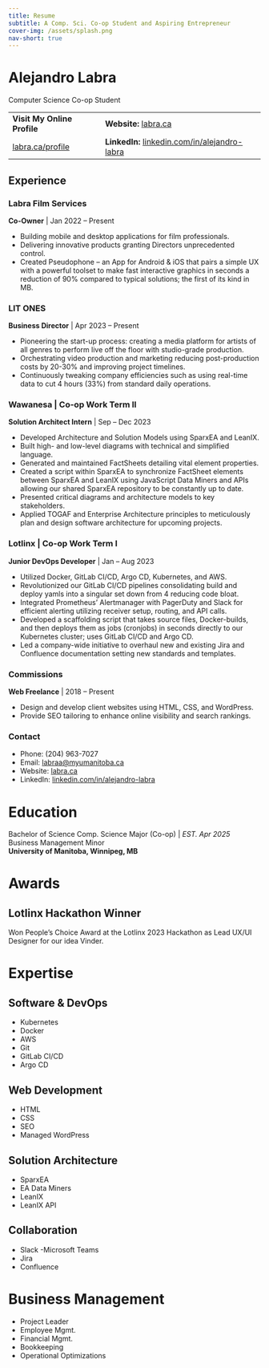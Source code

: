 ```yaml
---
title: Resume
subtitle: A Comp. Sci. Co-op Student and Aspiring Entrepreneur
cover-img: /assets/splash.png
nav-short: true
---
```


# Alejandro Labra
Computer Science Co-op Student

 


|                |                |
| -------------- | -------------- |
| **Visit My Online Profile**  | **Website:** [labra.ca](http://labra.ca) |
| [labra.ca/profile](http://labra.ca/profile) | **LinkedIn:** [linkedin.com/in/alejandro-labra](https://linkedin.com/in/alejandro-labra) |


## Experience

### **Labra Film Services**
**Co-Owner** | Jan 2022 – Present
- Building mobile and desktop applications for film professionals.
- Delivering innovative products granting Directors unprecedented control.
- Created Pseudophone – an App for Android & iOS that pairs a simple UX with a powerful toolset to make fast interactive graphics in seconds a reduction of 90% compared to typical solutions; the first of its kind in MB.

### **LIT ONES**
**Business Director** | Apr 2023 – Present
- Pioneering the start-up process: creating a media platform for artists of all genres to perform live off the floor with studio-grade production.
- Orchestrating video production and marketing reducing post-production costs by 20-30% and improving project timelines.
- Continuously tweaking company efficiencies such as using real-time data to cut 4 hours (33%) from standard daily operations.

### **Wawanesa** | Co-op Work Term II
**Solution Architect Intern** | Sep – Dec 2023
- Developed Architecture and Solution Models using SparxEA and LeanIX.
- Built high- and low-level diagrams with technical and simplified language.
- Generated and maintained FactSheets detailing vital element properties.
- Created a script within SparxEA to synchronize FactSheet elements between SparxEA and LeanIX using JavaScript Data Miners and APIs allowing our shared SparxEA repository to be constantly up to date.
- Presented critical diagrams and architecture models to key stakeholders.
- Applied TOGAF and Enterprise Architecture principles to meticulously plan and design software architecture for upcoming projects.

### **Lotlinx** | Co-op Work Term I
**Junior DevOps Developer** | Jan – Aug 2023
- Utilized Docker, GitLab CI/CD, Argo CD, Kubernetes, and AWS.
- Revolutionized our GitLab CI/CD pipelines consolidating build and deploy yamls into a singular set down from 4 reducing code bloat.
- Integrated Prometheus’ Alertmanager with PagerDuty and Slack for efficient alerting utilizing receiver setup, routing, and API calls.
- Developed a scaffolding script that takes source files, Docker-builds, and then deploys them as jobs (cronjobs) in seconds directly to our Kubernetes cluster; uses GitLab CI/CD and Argo CD.
- Led a company-wide initiative to overhaul new and existing Jira and Confluence documentation setting new standards and templates.

### **Commissions**
**Web Freelance** | 2018 – Present
- Design and develop client websites using HTML, CSS, and WordPress.
- Provide SEO tailoring to enhance online visibility and search rankings.

### Contact

- Phone: (204) 963-7027
- Email: [labraa@myumanitoba.ca](mailto:labraa@myumanitoba.ca)
- Website: [labra.ca](http://labra.ca)
- LinkedIn: [linkedin.com/in/alejandro-labra](https://linkedin.com/in/alejandro-labra)

# Education

Bachelor of Science Comp. Science Major (Co-op) | *EST. Apr 2025*  
Business Management Minor  
**University of Manitoba, Winnipeg, MB**

# Awards

## Lotlinx Hackathon Winner
Won People’s Choice Award at the Lotlinx 2023 Hackathon as Lead UX/UI Designer for our idea Vinder.

# Expertise

## Software & DevOps
- Kubernetes 
- Docker
- AWS
- Git
- GitLab CI/CD
- Argo CD
## Web Development
- HTML
- CSS
- SEO
- Managed WordPress
## Solution Architecture
- SparxEA
- EA Data Miners
- LeanIX
- LeanIX API
## Collaboration
- Slack
-Microsoft Teams
- Jira
- Confluence
#  Business Management
- Project Leader
- Employee Mgmt.
- Financial Mgmt.
- Bookkeeping
- Operational Optimizations